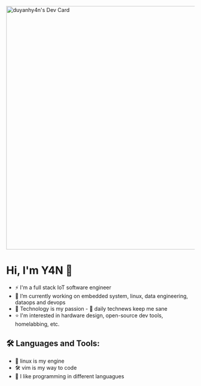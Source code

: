 <a href="https://app.daily.dev/duyanhy4n"><img src="https://api.daily.dev/devcards/v2/sO3RUXf7VpqZ7mLeNPaAH.png?type=wide&r=qzb" width="652" alt="duyanhy4n's Dev Card"/></a>

# Hi, I'm Y4N 👋
- ⚡ I'm a full stack IoT software engineer
- 🔭 I’m currently working on embedded system, linux, data engineering, dataops and devops
- 🌱 Technology is my passion - 📰 daily technews keep me sane 
- ⭐ I'm interested in hardware design, open-source dev tools, homelabbing, etc.

## 🛠️ Languages and Tools:
- 🚀 linux is my engine
- 🛠️ vim is my way to code
- 💬 I like programming in different languagues
<!--
[Badges or icons for your main technologies]
-->

<!--
- 👯 I’m looking to collaborate on 
- 📫 How to reach me: [email or social link]
- 💬 Ask me about ...



## 📈 GitHub Stats
![Your stats here, using a service like GitHub Readme Stats]

## 📂 Pinned Projects
- [Project 1](link) - Short description
- [Project 2](link) - Short description
-->
